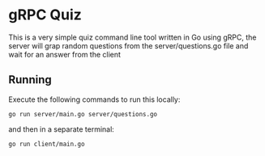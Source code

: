 # gRPC Quiz

This is a very simple quiz command line tool written in Go using gRPC, the server will grap random questions from the server/questions.go file and wait for an answer from the client

## Running

Execute the following commands to run this locally:

`go run server/main.go server/questions.go`

and then in a separate terminal:

`go run client/main.go`
